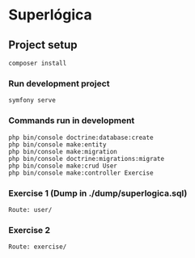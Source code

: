 # Superlógica

## Project setup
```
composer install
```

### Run development project
```
symfony serve
```

### Commands run in development
```
php bin/console doctrine:database:create
php bin/console make:entity
php bin/console make:migration
php bin/console doctrine:migrations:migrate
php bin/console make:crud User
php bin/console make:controller Exercise
```
### Exercise 1 (Dump in ./dump/superlogica.sql)
```
Route: user/
```
### Exercise 2
```
Route: exercise/
```